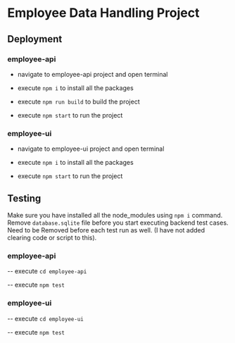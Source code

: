 # Employee Data Handling Project

## Deployment

### employee-api

- navigate to employee-api project and open terminal

- execute `npm i` to install all the packages

- execute `npm run build` to build the project

- execute `npm start` to run the project

### employee-ui

- navigate to employee-ui project and open terminal

- execute `npm i` to install all the packages

- execute `npm start` to run the project

## Testing

Make sure you have installed all the node_modules using `npm i` command.
Remove `database.sqlite` file before you start executing backend test cases. Need to be
Removed before each test run as well. (I have not added clearing code or script to this).

### employee-api

-- execute `cd employee-api`

-- execute `npm test`

### employee-ui

-- execute `cd employee-ui`

-- execute `npm test`
